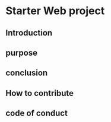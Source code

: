 # Starter Web project

## Introduction

## purpose

## conclusion

## How to contribute

## code of conduct
